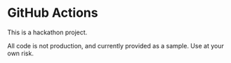 # GitHub Actions

This is a hackathon project.

All code is not production, and currently provided as a sample.
Use at your own risk.
